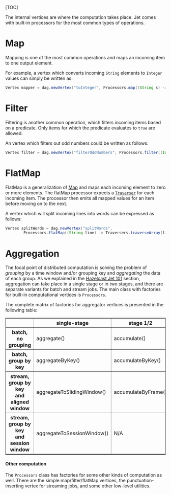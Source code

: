 [TOC]

The internal vertices are where the computation takes place. Jet comes with
built-in processors for the most common types of operations.

# Map

Mapping is one of the most common operations and maps an incoming item
to one output element.

For example, a vertex which converts incoming `String` elements to
 `Integer` values can simply be written as:

```java
Vertex mapper = dag.newVertex("toInteger", Processors.map((String s) -> Integer.valueOf(s)));
```

# Filter

Filtering is another common operation, which filters incoming items
based on a predicate. Only items for which the predicate evaluates
to `true` are allowed.

An vertex which filters out odd numbers could be written as follows:

```java
Vertex filter = dag.newVertex("filterOddNumbers", Processors.filter((Integer s) -> s % 2 == 0));
```

# FlatMap

FlatMap is a generalization of [Map](#page_Map) and maps each incoming
element to zero or more elements. The flatMap processor expects a
[`Traverser`](/Advanced_Topics/Convenience_API_to_Implement_a_Processor#page_Traverser)
for each incoming item. The processor then emits all mapped values
for an item before moving on to the next.

A vertex which will split incoming lines into words can be expressed
as follows:

```java
Vertex splitWords = dag.newVertex("splitWords",
        Processors.flatMap((String line) -> Traversers.traverseArray(line.split("\\W+"))));
```

# Aggregation

The focal
point of distributed computation is solving the problem of _grouping_ by
a time window and/or grouping key and _aggregating_ the data of each
group. As we explained in the
[Hazelcast Jet 101](Getting_Started/Hazelcast_Jet_101_-_Word_Counting_Batch_Job.md)
section, aggregation can take place in a single stage or in two stages,
and there are separate variants for batch and stream jobs. The main class
with factories for built-in computational vertices is `Processors`.

The complete matrix of factories for aggregator vertices
is presented in the following table:

<table border="1">
<tr>
    <th></th>
    <th>single-stage</th>
    <th>stage 1/2</th>
    <th>stage 2/2</th>
</tr><tr>
    <th>batch,<br>no grouping</th>
    <td>aggregate()</td>
    <td>accumulate()</td>
    <td>combine()</td>
</tr><tr>
    <th>batch, group by key</th>
    <td>aggregateByKey()</td>
    <td>accumulateByKey()</td>
    <td>combineByKey()</td>
</tr><tr>
    <th>stream, group by key<br>and aligned window</th>
    <td>aggregateToSlidingWindow()</td>
    <td>accumulateByFrame()</td>
    <td>combineToSlidingWindow()</td>
</tr><tr>
    <th>stream, group by key<br>and session window</th>
    <td>aggregateToSessionWindow()</td>
    <td>N/A</td>
    <td>N/A</td>
</tr>
</table>

#### Other computation

The `Processors` class has factories for some other kinds of computation
as well. There are the simple map/filter/flatMap vertices, the
punctuation-inserting vertex for streaming jobs, and some other
low-level utilities.
